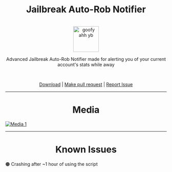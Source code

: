 <div align="center">
<h1>Jailbreak Auto-Rob Notifier</h1>

<br />

<a href="https://cdn.discordapp.com/attachments/995764976369279127/999846528468394004/7708-yb-angry2.png">
  <img
    height="80"
    width="80"
    alt="goofy ahh yb"
    src="https://cdn.discordapp.com/attachments/995764976369279127/999846528468394004/7708-yb-angry2.png"
  />
</a>

<p>Advanced Jailbreak Auto-Rob Notifier made for alerting you of your current account's stats while away</p>

<br />

[Download](https://pastebin.com/raw/SL2dArPf) | [Make pull request](https://github.com/3jm/jailbreak-auto-rob-notifier/compare) | [Report Issue](https://github.com/3jm/jailbreak-auto-rob-notifier/issues/new)

</div>

<hr />

<div align="center">
<h1>Media</h1>
</div>

<a href="https://cdn.discordapp.com/attachments/995764976369279127/1000957323054944326/unknown.png?size=4096">
  <img
    alt="Media 1"
    src="https://cdn.discordapp.com/attachments/995764976369279127/1000957323054944326/unknown.png?size=4096"
  />
</a>

<br />
<hr />

<div align="center">
<h1>Known Issues</h1>
</div>
<p align="left">
🟠 Crashing after ~1 hour of using the script
</p>
